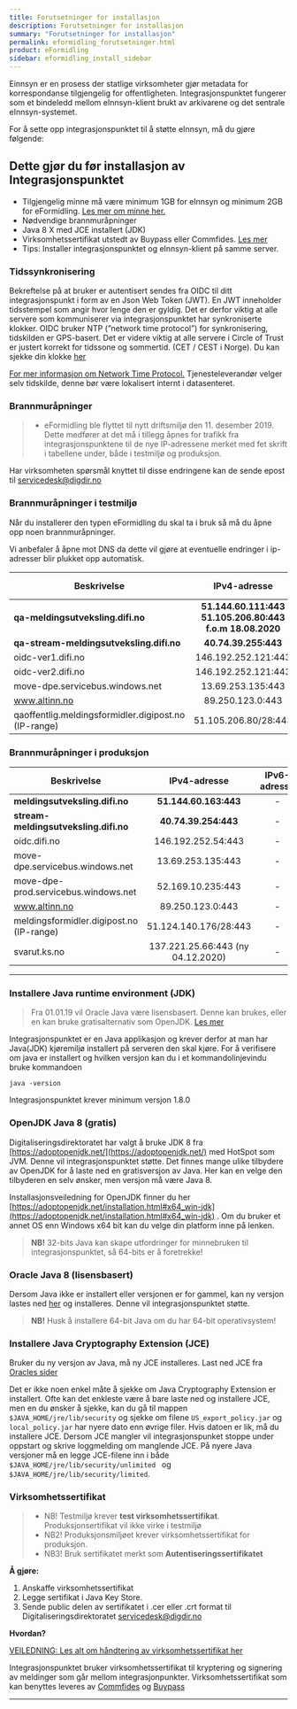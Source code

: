 ```yaml
---
title: Forutsetninger for installasjon
description: Forutsetninger for installasjon
summary: "Forutsetninger for installasjon"
permalink: eformidling_forutsetninger.html
product: eFormidling
sidebar: eformidling_install_sidebar
---
```


Einnsyn er en prosess der statlige virksomheter gjør metadata for korrespondanse tilgjengelig for offentligheten. Integrasjonspunktet fungerer som et bindeledd mellom eInnsyn-klient brukt av arkivarene og det sentrale eInnsyn-systemet.

For å sette opp integrasjonspunktet til å støtte eInnsyn, må du gjøre følgende: 


## Dette gjør du før installasjon av Integrasjonspunktet

+ Tilgjengelig minne må være minimum 1GB for eInnsyn og minimum 2GB for eFormidling. [Les mer om minne her.](https://difi.github.io/felleslosninger/eformidling_selfhelp.html#justere-tilgjengelig-minne)
+ Nødvendige brannmuråpninger
+ Java 8 X med JCE installert (JDK)
+ Virksomhetssertifikat utstedt av Buypass eller Commfides. [Les mer](http://difi.github.io/felleslosninger/eformidling_virksomhetssertifikat.html)
+ Tips: Installer integrasjonspunktet og eInnsyn-klient på samme server.

### Tidssynkronisering
Bekreftelse på at bruker er autentisert sendes fra OIDC til ditt integrasjonspunkt i form av en Json Web Token (JWT). En JWT inneholder tidsstempel som angir hvor lenge den er gyldig. Det er derfor viktig at alle servere som kommuniserer via integrasjonspunktet har synkroniserte klokker. OIDC bruker NTP (”network time protocol”) for synkronisering, tidskilden er GPS-basert. Det er videre viktig at alle servere i Circle of Trust er justert korrekt for tidssone og sommertid. (CET / CEST i Norge). Du kan sjekke din klokke [her](https://time.is/)

[For mer informasjon om Network Time Protocol.](https://no.wikipedia.org/wiki/Network_Time_Protocol)
Tjenesteleverandør velger selv tidskilde, denne bør være lokalisert internt i datasenteret.

### Brannmuråpninger


> * eFormidling ble flyttet til nytt driftsmiljø den 11. desember 2019. Dette medfører at det må i tillegg åpnes for trafikk fra integrasjonspunktene til de nye IP-adressene merket med fet skrift i tabellene under, både i testmiljø og produksjon.

Har virksomheten spørsmål knyttet til disse endringene kan de sende epost til <a href="mailto:servicedesk@digdir.no">servicedesk@digdir.no</a>

### Brannmuråpninger i testmiljø

Når du installerer den typen eFormidling du skal ta i bruk så må du åpne opp noen brannmuråpninger. 
<!--
En kan også åpne DNS mot domenet ```lb.difi.no``` som dekker alle 3 lastbalansererene. DNS for logging er ```stream.difi.no``` som er utgående TCP. 
-->
Vi anbefaler å åpne mot DNS da dette vil gjøre at eventuelle endringer i ip-adresser blir plukket opp automatisk.


|    Beskrivelse    | IPv4-adresse | IPv6-adresse | Tjeneste |
| ------------- |:-------------:| :-----:| :------:|
| **qa-meldingsutveksling.difi.no** | **51.144.60.111:443** <br/> **51.105.206.80:443 f.o.m 18.08.2020**	 | - | **Alle** |
| **qa-stream-meldingsutveksling.difi.no** | 	**40.74.39.255:443**  | - | **Alle** |
| oidc-ver1.difi.no | 146.192.252.121:443		 | - | Alle |
| oidc-ver2.difi.no | 146.192.252.121:443	 | - | Alle |
| move-dpe.servicebus.windows.net	 | 13.69.253.135:443 | - | DPE | 
| www.altinn.no | 89.250.123.0:443 | - | DPO |
| qaoffentlig.meldingsformidler.digipost.no (IP-range) | 51.105.206.80/28:443  | -  | DPI |


### Brannmuråpninger i produksjon

|    Beskrivelse    | IPv4-adresse | IPv6-adresse | Tjeneste |
| ------------- |:-------------:| :-----:| :------:|
| **meldingsutveksling.difi.no** | **51.144.60.163:443** | - | **Alle** |
| **stream-meldingsutveksling.difi.no** | 	**40.74.39.254:443**  | - | **Alle** |
| oidc.difi.no | 146.192.252.54:443	 | - | Alle |
| move-dpe.servicebus.windows.net	 | 13.69.253.135:443 | - | DPE | 
| move-dpe-prod.servicebus.windows.net	 | 52.169.10.235:443 | - | DPE | 
| www.altinn.no | 89.250.123.0:443 | - | DPO/DPV |
| meldingsformidler.digipost.no (IP-range) | 51.124.140.176/28:443| -  | DPI |
| svarut.ks.no | 137.221.25.66:443 (ny 04.12.2020) | - | DPF |


---

### Installere Java runtime environment (JDK)

> Fra 01.01.19 vil Oracle Java være lisensbasert. Denne kan brukes, eller en kan bruke gratisalternativ som OpenJDK. [Les mer](https://www.oracle.com/corporate/pressrelease/java-se-subscription-offering-062118.html)

Integrasjonspunktet er en Java applikasjon og krever derfor at man har Java(JDK) kjøremiljø installert på serveren den skal kjøre.
For å verifisere om java er installert og hvilken versjon kan du i et kommandolinjevindu bruke kommandoen

```
java -version
```

Integrasjonspunktet krever minimum versjon 1.8.0

### OpenJDK Java 8 (gratis)
Digitaliseringsdirektoratet har valgt å bruke JDK 8 fra [https://adoptopenjdk.net/](https://adoptopenjdk.net/) med HotSpot som JVM. Denne vil integrasjonspunktet støtte. Det finnes mange ulike tilbydere av OpenJDK for å laste ned en gratisversjon av Java. Her kan en velge den tilbyderen en selv ønsker, men versjon må være Java 8. 

Installasjonsveiledning for OpenJDK finner du her [https://adoptopenjdk.net/installation.html#x64_win-jdk](https://adoptopenjdk.net/installation.html#x64_win-jdk) . Om du bruker et annet OS enn Windows x64 bit kan du velge din platform inne på lenken.

> **NB!** 32-bits Java kan skape utfordringer for minnebruken til integrasjonspunktet, så 64-bits er å foretrekke!

### Oracle Java 8 (lisensbasert)
Dersom Java ikke er installert eller versjonen er for gammel, kan ny versjon lastes ned [her](http://www.oracle.com/technetwork/java/javase/downloads/jdk8-downloads-2133151.html) og installeres. Denne vil integrasjonspunktet støtte.

> **NB!** Husk å installere 64-bit Java om du har 64-bit operativsystem! 

### Installere Java Cryptography Extension (JCE)

Bruker du ny versjon av Java, må ny JCE installeres. Last ned JCE fra [Oracles sider](http://www.oracle.com/technetwork/java/javase/downloads/jce8-download-2133166.html)

Det er ikke noen enkel måte å sjekke om Java Cryptography Extension er installert. Ofte kan det enkleste være å bare laste ned og installere JCE, men en du ønsker å sjekke, kan du gå til mappen ```$JAVA_HOME/jre/lib/security``` og sjekke om filene ```US_export_policy.jar``` og ```local_policy.jar``` har nyere dato enn øvrige filer. Hvis datoen er lik, må du installere JCE.
Dersom JCE mangler vil integrasjonspunket stoppe under oppstart og skrive loggmelding om manglende JCE. På nyere Java versjoner må en legge JCE-filene inn i både ```$JAVA_HOME/jre/lib/security/unlimited ``` og ```$JAVA_HOME/jre/lib/security/limited```.

### Virksomhetssertifikat

> * NB! Testmiljø krever **test virksomhetssertifikat**. Produksjonsertifikat vil ikke virke i testmiljø
> * NB2! Produksjonsmiljøet krever virksomhetssertifikat for produksjon. 
> * NB3! Bruk sertifikatet merkt som **Autentiseringssertifikatet**

**Å gjøre:**
1. Anskaffe virksomhetssertifikat
2. Legge sertifikat i Java Key Store.
3. Sende public delen av sertifikatet i .cer eller .crt format til Digitaliseringsdirektoratet <a href="mailto:servicedesk@digdir.no">servicedesk@digdir.no</a>

**Hvordan?**

[VEILEDNING: Les alt om håndtering av virksomhetssertifikat her](http://difi.github.io/felleslosninger/eformidling_virksomhetssertifikat.html)

Integrasjonspunktet bruker virksomhetssertifikat til kryptering og signering av meldinger som går mellom integrasjonpunkter.
Virksomhetssertifikat som kan benyttes leveres av [Commfides](https://www.commfides.com/e-ID/Bestill-Commfides-Virksomhetssertifikat.html) og [Buypass](https://www.buypass.no/produkter/virksomhetssertifikat-esegl)

***

